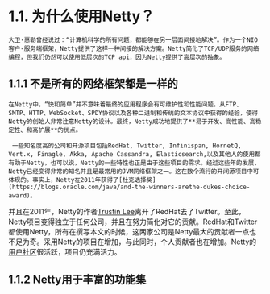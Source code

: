 # 1.1. 为什么使用Netty？

    大卫·惠勒曾经说过：“计算机科学的所有问题，都能够在另一层面间接地解决”。作为一个NIO 客户-服务端框架，Netty提供了这样一种间接的解决方案。Netty简化了TCP/UDP服务的网络编程，但我们仍然可以使用低层次的TCP api，因为Netty提供了高层次的抽象。

## 1.1.1 不是所有的网络框架都是一样的

    在Netty中，“快和简单”并不意味着最终的应用程序会有可维护性和性能问题。从FTP、SMTP、HTTP、WebSocket、SPDY协议以及各种二进制和传统的文本协议中获得的经验，使得Netty的创始人非常注意Netty的设计。最终，Netty成功地提供了**易于开发、高性能、高稳定性、和高扩展**的优点。

     一些知名度高的公司和开源项目包括RedHat, Twitter, Infinispan, HornetQ, Vert.x, Finagle, Akka, Apache Cassandra, Elasticsearch,以及其他人的使用都有助于Netty，也可以说，Netty的一些特性也正是由于这些项目的需求。经过这些年的发展，Netty已经变得非常的知名并且是最常用的JVM网络框架之一。这在数个流行的开闭源项目中可体现的。事实上，Netty在2011年获得了[杜克选择奖](https://blogs.oracle.com/java/and-the-winners-arethe-dukes-choice-award)。

   并且在2011年，Netty的作者[Trustin Lee](https://twitter.com/trustin)离开了RedHat去了Twitter。至此，Netty项目变得独立于任何公司，并且在努力简化对它的贡献。RedHat和Twitter都使用Netty，所有在撰写本文的时候，这两家公司是Netty最大的贡献者一点也不足为奇。采用Netty的项目在增加，与此同时，个人贡献者也在增加。Netty的[用户社区](https://netty.io/community.html)很活跃，项目仍充满活力。

## 1.1.2 Netty用于丰富的功能集





